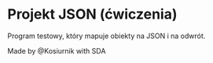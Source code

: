 # Projekt JSON (ćwiczenia)
Program testowy, który mapuje obiekty na JSON i na odwrót.

Made by @Kosiurnik with SDA